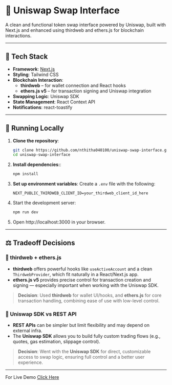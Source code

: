 # 🦄 Uniswap Swap Interface

A clean and functional token swap interface powered by Uniswap, built with Next.js and enhanced using thirdweb and ethers.js for blockchain interactions.

---

## 🧰 Tech Stack

- **Framework**: [Next.js](https://nextjs.org/)
- **Styling**: Tailwind CSS
- **Blockchain Interaction**:  
  - **thirdweb** – for wallet connection and React hooks
  - **ethers.js v5** – for transaction signing and Uniswap integration
- **Swapping Logic**: Uniswap SDK
- **State Management**: React Context API
- **Notifications**: react-toastify

---

## 🚀 Running Locally

1. **Clone the repository**:
   ```bash
   git clone https://github.com/nthitha040100/uniswap-swap-interface.git
   cd uniswap-swap-interface
   ```
2. **Install dependencies:**:
   ```bash
   npm install
   ```
3. **Set up environment variables**:
   Create a `.env` file with the following:
   ```env
   NEXT_PUBLIC_THIRDWEB_CLIENT_ID=your_thirdweb_client_id_here
   ```
4. Start the development server:
   ```bash
   npm run dev
   ```
5. Open http://localhost:3000 in your browser.

---

## ⚖️ Tradeoff Decisions

### 🔧 thirdweb + ethers.js

- **thirdweb** offers powerful hooks like `useActiveAccount` and a clean `ThirdwebProvider`, which fit naturally in a React/Next.js app.
- **ethers.js v5** provides precise control for transaction creation and signing — especially important when working with the Uniswap SDK.

> **Decision**: Used **thirdweb** for wallet UI/hooks, and **ethers.js** for core transaction handling, combining ease of use with low-level control.

### 🔀 Uniswap SDK vs REST API

- **REST APIs** can be simpler but limit flexibility and may depend on external infra.
- The **Uniswap SDK** allows you to build fully custom trading flows (e.g., quotes, gas estimation, slippage control).

> **Decision**: Went with the **Uniswap SDK** for direct, customizable access to swap logic, ensuring full control and a better user experience.

---

For Live Demo [Click Here](https://uniswap-swap-interface.vercel.app)
